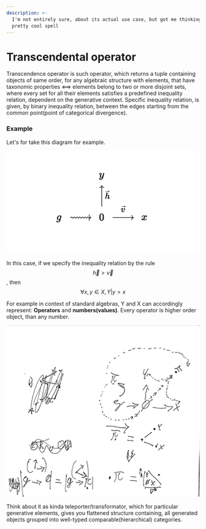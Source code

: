 ```yaml
---
description: >-
  I'm not entirely sure, about its actual use case, but got me thinking, its
  pretty cool spell
---
```


# Transcendental operator

Transcendence operator is such operator, which returns a tuple containing objects of same order, for any algebraic structure with elements, that have taxonomic properties <==> elements belong to two or more disjoint sets, where every set for all their elements satisfies a predefined inequality relation, dependent on the generative context. Specific inequality relation, is given, by binary inequality relation, between the edges starting from the common point(point of categorical divergence).

### Example

Let's for take this diagram for example.

![](<.gitbook/assets/Screen Shot 2021-12-15 at 20.42.45.png>)

In this case, if we specify the inequality relation by the rule  $$\vec{h} > \vec{v}$$, then $$\forall{x,y} \in X, Y | y > x$$ &#x20;

For example in context of standard algebras, Y and X can accordingly represent: **Operators** and **numbers(values)**. Every operator is higher order object, than any number.

![Sorry, I'm kinda disabled when it comes to handwriting lol](.gitbook/assets/0.jpg)

Think about it as kinda teleporter/transformator, which for particular generative elements, gives you flattened structure containing, all generated objects grouped into well-typed comparable(hierarchical) categories. &#x20;
